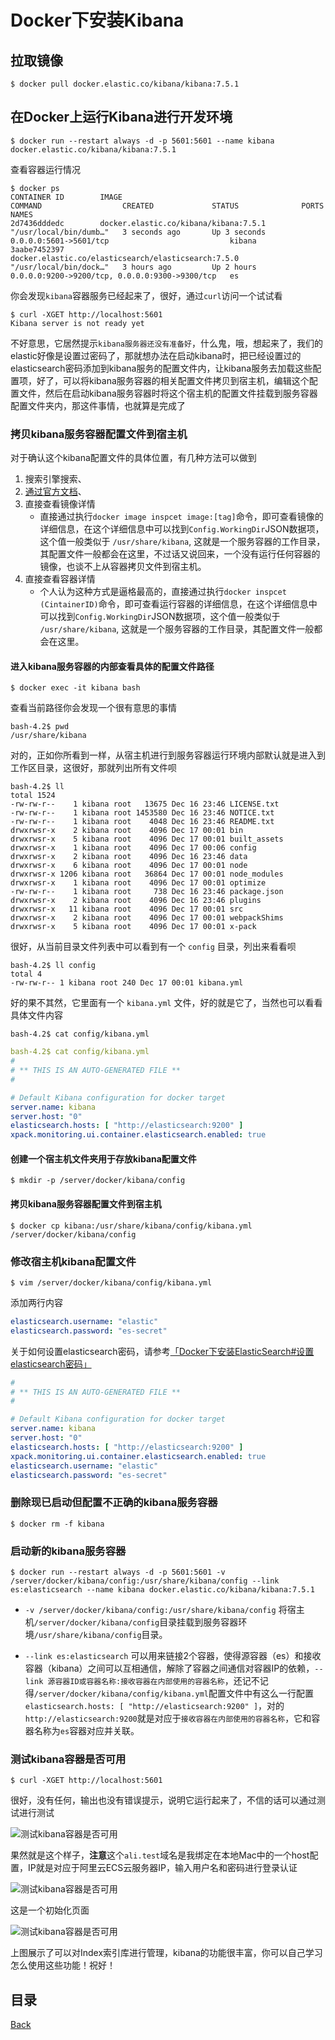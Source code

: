 # Docker下安装Kibana

## 拉取镜像

```shell
$ docker pull docker.elastic.co/kibana/kibana:7.5.1
```

## 在Docker上运行Kibana进行开发环境

```shell
$ docker run --restart always -d -p 5601:5601 --name kibana docker.elastic.co/kibana/kibana:7.5.1
```

查看容器运行情况

```shell
$ docker ps
CONTAINER ID        IMAGE                                                 COMMAND                  CREATED             STATUS              PORTS                                            NAMES
2d7436dddedc        docker.elastic.co/kibana/kibana:7.5.1                 "/usr/local/bin/dumb…"   3 seconds ago       Up 3 seconds        0.0.0.0:5601->5601/tcp                           kibana
3aabe7452397        docker.elastic.co/elasticsearch/elasticsearch:7.5.0   "/usr/local/bin/dock…"   3 hours ago         Up 2 hours          0.0.0.0:9200->9200/tcp, 0.0.0.0:9300->9300/tcp   es
```

你会发现`kibana`容器服务已经起来了，很好，通过`curl`访问一个试试看

```shell
$ curl -XGET http://localhost:5601
Kibana server is not ready yet
```

不好意思，它居然提示`kibana服务器还没有准备好`，什么鬼，哦，想起来了，我们的elastic好像是设置过密码了，那就想办法在启动kibana时，把已经设置过的elasticsearch密码添加到kibana服务的配置文件内，让kibana服务去加载这些配置项，好了，可以将kibana服务容器的相关配置文件拷贝到宿主机，编辑这个配置文件，然后在启动kibana服务容器时将这个宿主机的配置文件挂载到服务容器配置文件夹内，那这件事情，也就算是完成了

### 拷贝kibana服务容器配置文件到宿主机

对于确认这个kibana配置文件的具体位置，有几种方法可以做到

1. 搜索引擎搜索、
2. [通过官方文档](https://www.elastic.co/guide/en/kibana/current/docker.html)、
3. 直接查看镜像详情
    - 直接通过执行`docker image inspcet image:[tag]`命令，即可查看镜像的详细信息，在这个详细信息中可以找到`Config.WorkingDir`JSON数据项，这个值一般类似于 `/usr/share/kibana`, 这就是一个服务容器的工作目录，其配置文件一般都会在这里，不过话又说回来，一个没有运行任何容器的镜像，也谈不上从容器拷贝文件到宿主机。
4. 直接查看容器详情
    - 个人认为这种方式是逼格最高的，直接通过执行`docker inspcet (CintainerID)`命令，即可查看运行容器的详细信息，在这个详细信息中可以找到`Config.WorkingDir`JSON数据项，这个值一般类似于 `/usr/share/kibana`, 这就是一个服务容器的工作目录，其配置文件一般都会在这里。

#### 进入kibana服务容器的内部查看具体的配置文件路径

```shell
$ docker exec -it kibana bash
```

查看当前路径你会发现一个很有意思的事情

```shell
bash-4.2$ pwd
/usr/share/kibana
```

对的，正如你所看到一样，从宿主机进行到服务容器运行环境内部默认就是进入到工作区目录，这很好，那就列出所有文件呗

```shell
bash-4.2$ ll
total 1524
-rw-rw-r--    1 kibana root   13675 Dec 16 23:46 LICENSE.txt
-rw-rw-r--    1 kibana root 1453580 Dec 16 23:46 NOTICE.txt
-rw-rw-r--    1 kibana root    4048 Dec 16 23:46 README.txt
drwxrwsr-x    2 kibana root    4096 Dec 17 00:01 bin
drwxrwsr-x    5 kibana root    4096 Dec 17 00:01 built_assets
drwxrwsr-x    1 kibana root    4096 Dec 17 00:06 config
drwxrwsr-x    2 kibana root    4096 Dec 16 23:46 data
drwxrwsr-x    6 kibana root    4096 Dec 17 00:01 node
drwxrwsr-x 1206 kibana root   36864 Dec 17 00:01 node_modules
drwxrwsr-x    1 kibana root    4096 Dec 17 00:01 optimize
-rw-rw-r--    1 kibana root     738 Dec 16 23:46 package.json
drwxrwsr-x    2 kibana root    4096 Dec 16 23:46 plugins
drwxrwsr-x   11 kibana root    4096 Dec 17 00:01 src
drwxrwsr-x    2 kibana root    4096 Dec 17 00:01 webpackShims
drwxrwsr-x    5 kibana root    4096 Dec 17 00:01 x-pack
```

很好，从当前目录文件列表中可以看到有一个 `config` 目录，列出来看看呗

```shell
bash-4.2$ ll config
total 4
-rw-rw-r-- 1 kibana root 240 Dec 17 00:01 kibana.yml
```

好的果不其然，它里面有一个 `kibana.yml` 文件，好的就是它了，当然也可以看看具体文件内容

```shell
bash-4.2$ cat config/kibana.yml 
```

```yaml
bash-4.2$ cat config/kibana.yml 
#
# ** THIS IS AN AUTO-GENERATED FILE **
#

# Default Kibana configuration for docker target
server.name: kibana
server.host: "0"
elasticsearch.hosts: [ "http://elasticsearch:9200" ]
xpack.monitoring.ui.container.elasticsearch.enabled: true
```

#### 创建一个宿主机文件夹用于存放kibana配置文件

```shell
$ mkdir -p /server/docker/kibana/config
```

#### 拷贝kibana服务容器配置文件到宿主机

```shell
$ docker cp kibana:/usr/share/kibana/config/kibana.yml /server/docker/kibana/config
```

### 修改宿主机kibana配置文件

```shell
$ vim /server/docker/kibana/config/kibana.yml
```

添加两行内容

```yaml
elasticsearch.username: "elastic"
elasticsearch.password: "es-secret"
```

关于如何设置elasticsearch密码，请参考[「Docker下安装ElasticSearch#设置elasticsearch密码」](./docker-install-elasticsearch.md#%E8%AE%BE%E7%BD%AEelasticsearch%E5%AF%86%E7%A0%81)

```yaml
#
# ** THIS IS AN AUTO-GENERATED FILE **
#

# Default Kibana configuration for docker target
server.name: kibana
server.host: "0"
elasticsearch.hosts: [ "http://elasticsearch:9200" ]
xpack.monitoring.ui.container.elasticsearch.enabled: true
elasticsearch.username: "elastic"
elasticsearch.password: "es-secret"
```

### 删除现已启动但配置不正确的kibana服务容器

```shell
$ docker rm -f kibana
```

### 启动新的kibana服务容器

```shell
$ docker run --restart always -d -p 5601:5601 -v /server/docker/kibana/config:/usr/share/kibana/config --link es:elasticsearch --name kibana docker.elastic.co/kibana/kibana:7.5.1
```

- `-v /server/docker/kibana/config:/usr/share/kibana/config` 将宿主机`/server/docker/kibana/config`目录挂载到服务容器环境`/usr/share/kibana/config`目录。

- `--link es:elasticsearch` 可以用来链接2个容器，使得源容器（es）和接收容器（kibana）之间可以互相通信，解除了容器之间通信对容器IP的依赖，`--link 源容器ID或容器名称:接收容器在内部使用的容器名称`，还记不记得`/server/docker/kibana/config/kibana.yml`配置文件中有这么一行配置`elasticsearch.hosts: [ "http://elasticsearch:9200" ]`，对的`http://elasticsearch:9200`就是对应于`接收容器在内部使用的容器名称`，它和容器名称为`es`容器对应并关联。

### 测试kibana容器是否可用

```shell
$ curl -XGET http://localhost:5601
```

很好，没有任何，输出也没有错误提示，说明它运行起来了，不信的话可以通过测试进行测试

![测试kibana容器是否可用](https://lucklit.oss-cn-beijing.aliyuncs.com/written/Snip20191223_111.png)

果然就是这个样子，**注意**这个`ali.test`域名是我绑定在本地Mac中的一个host配置，IP就是对应于阿里云ECS云服务器IP，输入用户名和密码进行登录认证

![测试kibana容器是否可用](https://lucklit.oss-cn-beijing.aliyuncs.com/written/Snip20191223_112.png)

这是一个初始化页面

![测试kibana容器是否可用](https://lucklit.oss-cn-beijing.aliyuncs.com/written/Snip20191223_115.png)

上图展示了可以对Index索引库进行管理，kibana的功能很丰富，你可以自己学习怎么使用这些功能！祝好！

## 目录
[Back](../../README.md)




































